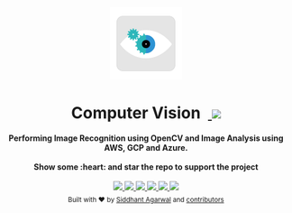 <div align="center">
  <img src="img/logo_color.png" height="128" />
</div>
<h1 align="center">Computer Vision &nbsp;<a href="https://twitter.com/intent/tweet?text=Checkout+Computer+Vision%3A+Performing+Image+Recognition+and+Image+Analysis+on+AWS%2C+GCP+and+Azure&via=sidagarwal04&hashtags=CV,imageanalysis,aws,gcp,azure">
        <img src="https://img.shields.io/twitter/url/http/shields.io.svg?style=social&logo=twitter"/>
    </a></h1>
<div align="center">
  <strong>Performing Image Recognition using OpenCV and Image Analysis using AWS, GCP and Azure. </strong>
</div>
<br/>

<div align="center">  
  <strong>Show some :heart: and star the repo to support the project </strong>
  <br/><br/>
    <!-- GitHub stars -->
    <a href="https://github.com/sidagarwal04/computervision-imageanalysis">
        <img src="https://img.shields.io/github/stars/sidagarwal04/computervision-imageanalysis.svg?style=social&logo=github&label=Stars"/>
    </a>
  <!-- GitHub forks -->
    <a href="https://github.com/sidagarwal04/computervision-imageanalysis/fork">
        <img src="hhttps://img.shields.io/github/forks/sidagarwal04/computervision-imageanalysis.svg?style=social&label=Fork"/>
    </a>
   <!-- GitHub watchers -->
    <a href="https://github.com/sidagarwal04/computervision-imageanalysis">
        <img src="https://img.shields.io/github/watchers/sidagarwal04/computervision-imageanalysis.svg?style=social&label=Watch"/>
    </a>
    <!-- Paypal Me! -->
    <a href="https://www.paypal.me/sidagarwal04/5">
        <img src="https://img.shields.io/badge/$-donate-ff69b4.svg?maxAge=2592000&amp;style=flat">
    </a>
     <!-- GitHub followers -->
    <a href="https://github.com/sidagarwal04/">
        <img src="https://img.shields.io/github/followers/sidagarwal04.svg?style=social&label=Follow%20@sidagarwal04"/>
    </a>
    <!-- Twitter Follow -->
    <a href="https://twitter.com/sidagarwal04">
        <img src="https://img.shields.io/twitter/follow/sidagarwal04.svg?style=social"/>
    </a>
  <br/>
</div>  
<div align="center">
  <sub>Built with ❤︎ by
  <a href="https://twitter.com/sidagarwal04">Siddhant Agarwal</a> and
  <a href="https://github.com/sidagarwal04/computervision-imageanalysis/graphs/contributors">
    contributors
  </a>
</div>
<br/>

